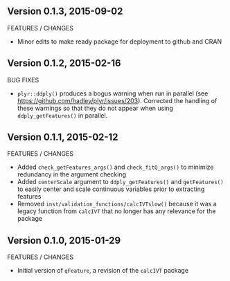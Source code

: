Version 0.1.3, 2015-09-02
-----------------------------------------------------------------------------------

FEATURES / CHANGES

- Minor edits to make ready package for deployment to github and CRAN

Version 0.1.2, 2015-02-16
-----------------------------------------------------------------------------------

BUG FIXES

- `plyr::ddply()` produces a bogus warning when run in parallel (see https://github.com/hadley/plyr/issues/203). 
   Corrected the handling of these warnings so that they do not appear when using `ddply_getFeatures()` in parallel.

Version 0.1.1, 2015-02-12
-----------------------------------------------------------------------------------

FEATURES / CHANGES

- Added `check_getFeatures_args()` and `check_fitQ_args()` to minimize redundancy in the argument checking
- Added `centerScale` argument to `ddply_getFeatures()` and `getFeatures()` to easily center and scale continuous 
  variables prior to extracting features
- Removed `inst/validation_functions/calcIVTslow()` because it was a legacy function from `calcIVT` that no 
  longer has any relevance for the package


Version 0.1.0, 2015-01-29
-----------------------------------------------------------------------------------

FEATURES / CHANGES

- Initial version of `qFeature`, a revision of the `calcIVT` package

